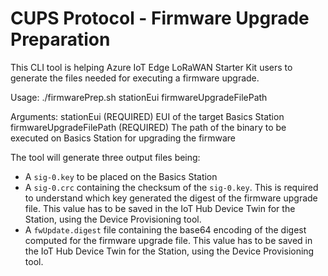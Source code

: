 # CUPS Protocol - Firmware Upgrade Preparation

This CLI tool is helping Azure IoT Edge LoRaWAN Starter Kit users to generate the files needed for executing a firmware upgrade.

Usage: ./firmwarePrep.sh stationEui firmwareUpgradeFilePath

Arguments:
  stationEui               (REQUIRED) EUI of the target Basics Station
  firmwareUpgradeFilePath  (REQUIRED) The path of the binary to be executed on Basics Station for upgrading the firmware

The tool will generate three output files being:

- A `sig-0.key` to be placed on the Basics Station
- A `sig-0.crc` containing the checksum of the `sig-0.key`. This is required to understand which key generated the digest of the firmware upgrade file. This value has to be saved in the IoT Hub Device Twin for the Station, using the Device Provisioning tool.
- A `fwUpdate.digest` file containing the base64 encoding of the digest computed for the firmware upgrade file. This value has to be saved in the IoT Hub Device Twin for the Station, using the Device Provisioning tool.
